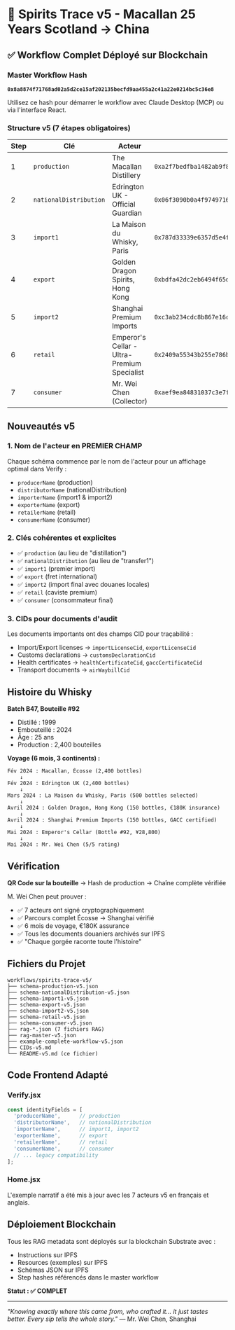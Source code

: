 # 🥃 Spirits Trace v5 - Macallan 25 Years Scotland → China

## ✅ Workflow Complet Déployé sur Blockchain

### Master Workflow Hash
**`0x8a8874f71768ad02a5d2ce15af202135becfd9aa455a2c41a22e0214bc5c36e8`**

Utilisez ce hash pour démarrer le workflow avec Claude Desktop (MCP) ou via l'interface React.

### Structure v5 (7 étapes obligatoires)

| Step | Clé | Acteur | Hash |
|------|-----|--------|------|
| 1 | `production` | The Macallan Distillery | `0xa2f7bedfba1482ab9f8d0012f4051289b48b4a1e11ee686e2a2616553b03a7b0` |
| 2 | `nationalDistribution` | Edrington UK - Official Guardian | `0x06f3090b0a4f97497169025d509a7b742921a3fd8c1b8761edc86f5b97106e0b` |
| 3 | `import1` | La Maison du Whisky, Paris | `0x787d33339e6357d5e4ffc83af1e12d103e3df116e7e76803aad0b6aacf929c0c` |
| 4 | `export` | Golden Dragon Spirits, Hong Kong | `0xbdfa42dc2eb6494f65d193eff9a1b989d276f51032c4963e1eb11eecdf2a7b4b` |
| 5 | `import2` | Shanghai Premium Imports | `0xc3ab234cdc8b867e16c01aa8154cf5b8cb6c7f9db9e0b6786f2d32d0b8203a07` |
| 6 | `retail` | Emperor's Cellar - Ultra-Premium Specialist | `0x2409a55343b255e786b1167ac6abb005ddd145c940d124ec3eafa215e510b3e0` |
| 7 | `consumer` | Mr. Wei Chen (Collector) | `0xaef9ea84831037c3e7f78f10cee4a6fb21ecb5261ecfffc8042e9afe201f7d6c` |

## Nouveautés v5

### 1. Nom de l'acteur en PREMIER CHAMP
Chaque schéma commence par le nom de l'acteur pour un affichage optimal dans Verify :
- `producerName` (production)
- `distributorName` (nationalDistribution)
- `importerName` (import1 & import2)
- `exporterName` (export)
- `retailerName` (retail)
- `consumerName` (consumer)

### 2. Clés cohérentes et explicites
- ✅ `production` (au lieu de "distillation")
- ✅ `nationalDistribution` (au lieu de "transfer1")
- ✅ `import1` (premier import)
- ✅ `export` (fret international)
- ✅ `import2` (import final avec douanes locales)
- ✅ `retail` (caviste premium)
- ✅ `consumer` (consommateur final)

### 3. CIDs pour documents d'audit
Les documents importants ont des champs CID pour traçabilité :
- Import/Export licenses → `importLicenseCid`, `exportLicenseCid`
- Customs declarations → `customsDeclarationCid`
- Health certificates → `healthCertificateCid`, `gaccCertificateCid`
- Transport documents → `airWaybillCid`

## Histoire du Whisky

**Batch B47, Bouteille #92**
- Distillé : 1999
- Embouteillé : 2024
- Âge : 25 ans
- Production : 2,400 bouteilles

**Voyage (6 mois, 3 continents) :**
```
Fév 2024 : Macallan, Écosse (2,400 bottles)
    ↓
Fév 2024 : Edrington UK (2,400 bottles)
    ↓
Mars 2024 : La Maison du Whisky, Paris (500 bottles selected)
    ↓
Avril 2024 : Golden Dragon, Hong Kong (150 bottles, €180K insurance)
    ↓
Avril 2024 : Shanghai Premium Imports (150 bottles, GACC certified)
    ↓
Mai 2024 : Emperor's Cellar (Bottle #92, ¥28,800)
    ↓
Mai 2024 : Mr. Wei Chen (5/5 rating)
```

## Vérification

**QR Code sur la bouteille** → Hash de production → Chaîne complète vérifiée

M. Wei Chen peut prouver :
- ✅ 7 acteurs ont signé cryptographiquement
- ✅ Parcours complet Écosse → Shanghai vérifié
- ✅ 6 mois de voyage, €180K assurance
- ✅ Tous les documents douaniers archivés sur IPFS
- ✅ "Chaque gorgée raconte toute l'histoire"

## Fichiers du Projet

```
workflows/spirits-trace-v5/
├── schema-production-v5.json
├── schema-nationalDistribution-v5.json
├── schema-import1-v5.json
├── schema-export-v5.json
├── schema-import2-v5.json
├── schema-retail-v5.json
├── schema-consumer-v5.json
├── rag-*.json (7 fichiers RAG)
├── rag-master-v5.json
├── example-complete-workflow-v5.json
├── CIDs-v5.md
└── README-v5.md (ce fichier)
```

## Code Frontend Adapté

### Verify.jsx
```javascript
const identityFields = [
  'producerName',      // production
  'distributorName',   // nationalDistribution
  'importerName',      // import1, import2
  'exporterName',      // export
  'retailerName',      // retail
  'consumerName',      // consumer
  // ... legacy compatibility
];
```

### Home.jsx
L'exemple narratif a été mis à jour avec les 7 acteurs v5 en français et anglais.

## Déploiement Blockchain

Tous les RAG metadata sont déployés sur la blockchain Substrate avec :
- Instructions sur IPFS
- Resources (exemples) sur IPFS
- Schémas JSON sur IPFS
- Step hashes référencés dans le master workflow

**Statut : ✅ COMPLET**

---

*"Knowing exactly where this came from, who crafted it... it just tastes better. Every sip tells the whole story."* 
— Mr. Wei Chen, Shanghai

